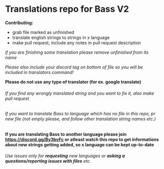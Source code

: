 # Translations repo for Bass V2

**Contributing:**

* grab file marked as unfinished
* translate english strings to strings in x language 
* make pull request, include any notes in pull request description

*if you are finishing some translation please remove unfinished from its name*

*Please also include your discord tag on bottom of file so you will be included in translators command!*

**Please do not use any type of translator (for ex. google translate)**

###### If you find any wrongly translated string and you want to fix it, also make pull request

###### If you want to translate Bass to language which has no file in this repo, pr new file (not empty please, and follow other translation string names etc.)

#### If you are translating Bass to another language please join https://discord.gg/By3bvFc or atleast watch this repo to get informations about new strings getting added, so x language can be kept up-to-date

###### Use issues only for **requesting** new languages or **asking a questions/reporting issues with files** etc.
